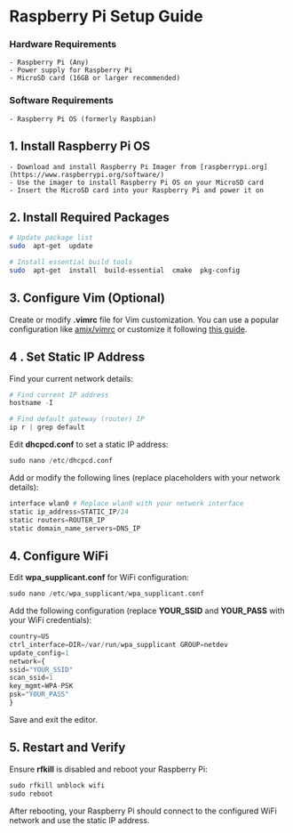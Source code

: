 
# Raspberry Pi Setup Guide

### Hardware Requirements 
	- Raspberry Pi (Any) 
	- Power supply for Raspberry Pi 
	- MicroSD card (16GB or larger recommended) 
### Software Requirements 
	- Raspberry Pi OS (formerly Raspbian) 
  
## 1. Install Raspberry Pi OS
	- Download and install Raspberry Pi Imager from [raspberrypi.org](https://www.raspberrypi.org/software/) 
	- Use the imager to install Raspberry Pi OS on your MicroSD card 
	- Insert the MicroSD card into your Raspberry Pi and power it on
## 2. Install Required Packages
```bash
# Update package list
sudo  apt-get  update

# Install essential build tools
sudo  apt-get  install  build-essential  cmake  pkg-config
```
## 3. Configure Vim (Optional)

Create or modify **.vimrc** file for Vim customization. You can use a popular configuration like [amix/vimrc](https://github.com/amix/vimrc) or customize it following [this guide](https://www.freecodecamp.org/news/vimrc-configuration-guide-customize-your-vim-editor/).

## 4 . Set Static IP Address

Find your current network details:
```python
# Find current IP address
hostname -I

# Find default gateway (router) IP
ip r | grep default
```

Edit **dhcpcd.conf** to set a static IP address:
```python
sudo nano /etc/dhcpcd.conf
```
Add or modify the following lines (replace placeholders with your network details):

```python
interface wlan0 # Replace wlan0 with your network interface
static ip_address=STATIC_IP/24
static routers=ROUTER_IP
static domain_name_servers=DNS_IP
```

## 4. Configure WiFi

Edit **wpa_supplicant.conf** for WiFi configuration:

```python
sudo nano /etc/wpa_supplicant/wpa_supplicant.conf
```
Add the following configuration (replace **YOUR_SSID** and **YOUR_PASS** with your WiFi credentials):

```python
country=US
ctrl_interface=DIR=/var/run/wpa_supplicant GROUP=netdev
update_config=1
network={
ssid="YOUR_SSID"
scan_ssid=1
key_mgmt=WPA-PSK
psk="YOUR_PASS"
}
```

Save and exit the editor.

  

## 5. Restart and Verify

Ensure **rfkill** is disabled and reboot your Raspberry Pi:

```python
sudo rfkill unblock wifi
sudo reboot
```

After rebooting, your Raspberry Pi should connect to the configured WiFi network and use the static IP address.